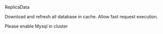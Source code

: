 ReplicaData

Download and refresh all database in cache.
Allow fast request execution.

Please enable Mysql in cluster
